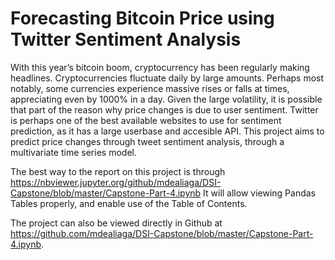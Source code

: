 # Forecasting Bitcoin Price using Twitter Sentiment Analysis

With this year’s bitcoin boom, cryptocurrency has been regularly making headlines. Cryptocurrencies fluctuate daily by large amounts. Perhaps most notably, some currencies experience massive rises or falls at times, appreciating even by 1000% in a day.
Given the large volatility, it is possible that part of the reason why price changes is due to user sentiment. Twitter is perhaps one of the best available websites to use for sentiment prediction, as it has a large userbase and accesible API.
This project aims to predict price changes through tweet sentiment analysis, through a multivariate time series model.


The best way to the report on this project is through https://nbviewer.jupyter.org/github/mdealiaga/DSI-Capstone/blob/master/Capstone-Part-4.ipynb
It will allow viewing Pandas Tables properly, and enable use of the Table of Contents.

The project can also be viewed directly in Github at https://github.com/mdealiaga/DSI-Capstone/blob/master/Capstone-Part-4.ipynb.
